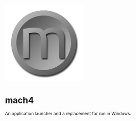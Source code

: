 ![alt text][logo]
---
# mach4
An application launcher and a replacement for run in Windows.

[logo]: https://github.com/syfluqs/mach4/raw/master/pics/splash.png "mach4"
